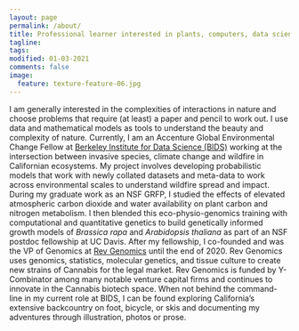 ```yaml
---
layout: page
permalink: /about/
title: Professional learner interested in plants, computers, data science and illustration.
tagline:
tags:
modified: 01-03-2021
comments: false
image:
  feature: texture-feature-06.jpg
---
```


I am generally interested in the complexities of interactions in nature and choose problems that require (at least) a paper and pencil to work out. I use data and mathematical models as tools to understand the beauty and complexity of nature. Currently, I am an Accenture Global Environmental Change Fellow at [Berkeley Institute for Data Science (BIDS)](https://bids.berkeley.edu/) working at the intersection between invasive species, climate change and wildfire in Californian ecosystems. My project involves developing probabilistic models that work with newly collated datasets and meta-data to work across environmental scales to understand wildfire spread and impact. During my graduate work as an NSF GRFP, I studied the effects of elevated atmospheric carbon dioxide and water availability on plant carbon and nitrogen metabolism. I then blended this eco-physio-genomics training with computational and quantitative genetics to build genetically informed growth models of *Brassica rapa* and *Arabidopsis thaliana* as part of an NSF postdoc fellowship at UC Davis. After my fellowship, I co-founded and was the VP of Genomics at [Rev Genomics](https://www.revgenomics.com/) until the end of 2020. Rev Genomics uses genomics, statistics, molecular genetics, and tissue culture to create new strains of Cannabis for the legal market. Rev Genomics is funded by Y-Combinator among many notable venture capital firms and continues to innovate in the Cannabis biotech space. When not behind the command-line in my current role at BIDS, I can be found exploring California’s extensive backcountry on foot, bicycle, or skis and documenting my adventures through illustration, photos or prose.
